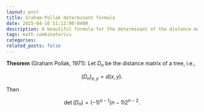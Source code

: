 ```yaml
---
layout: post
title: Graham-Pollak determinant formula
date: 2025-04-16 11:12:00-0400
description: A beautiful formula for the determinant of the distance matrix of a tree.
tags: math combinatorics
categories:
related_posts: false
---
```


**Theorem** (Graham Pollak, 1971):
Let $D_n$ be the distance matrix of a tree, i.e.,

$$
(D_n)_{x,y} = d(x,y).
$$

Then

$$
\det(D_n) = (-1)^{n-1}(n-1)2^{n-2}.
$$
